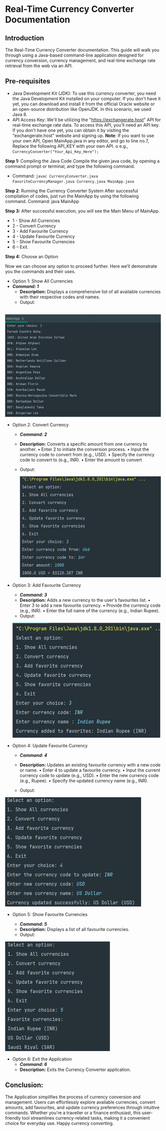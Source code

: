 # __Real-Time Currency Converter Documentation__

## __Introduction__

The Real-Time Currency Converter documentation. This guide will walk you through using a Java-based command-line application designed for currency conversion, currency management, and real-time exchange rate retrieval from the web via an API.

## __Pre-requisites__

*	Java Development Kit (JDK): To use this currency converter, you need the Java Development Kit installed on your computer. If you don't have it yet, you can download and install it from the official Oracle website or an open-source distribution like OpenJDK. In this scenario, we used Java 8.
*	API Access Key: We'll be utilizing the "https://exchangerate.host" API for real-time exchange rate data. To access this API, you'll need an API key. If you don't have one yet, you can obtain it by visiting the "exchangerate.host" website and signing up.
  **Note**: If you want to use your own API, Open MainApp.java in any editor, and go to line no.7, Replace the following API_KEY with your own API.
  o	e.g., `CurrencyConverter("Your_Api_Key_Here");`

**Step 1:** Compiling the Java Code
Compile the given java code, by opening a command prompt or terminal, and type the following command.
* Command:  `javac CurrencyConverter.java FavoriteCurrencyManager.java Currency.java MainApp.java`

**Step 2**: Running the Currency Converter System
After successful compilation of codes, just run the MainApp by using the following command.
Command:  java MainApp

**Step 3:** After successful execution, you will see the Main Menu of MainApp.

* 1 - Show All Currencies
* 2 - Convert Currency
* 3 - Add Favourite Currency
* 4 - Update Favourite Currency
* 5 - Show Favourite Currencies
* 6 – Exit.

**Step 4:** Choose an Option

Now we can choose any option to proceed further. Here we’ll demonstrate you the commands and their uses.

* Option 1: Show All Currencies
* ***Command: 1***
  * **Description:** Displays a comprehensive list of all available currencies with their respective codes and names.
  * Output:

​				![2](images/2.png)

* Option 2: Convert Currency

  * ***Command: 2***

  * **Description:** Converts a specific amount from one currency to another.
    •	Enter 2 to initiate the conversion process.
    •	Input the currency code to convert from (e.g., USD).
    •	Specify the currency code to convert to (e.g., INR).
    •	Enter the amount to convert

  * Output:

    ![3](images/3.png)

* Option 3: Add Favourite Currency

  * ***Command: 3***
  * **Description:** Adds a new currency to the user's favourites list.
    •	Enter 3 to add a new favourite currency.
    •	Provide the currency code (e.g., INR).
    •	Enter the full name of the currency (e.g., Indian Rupee).
  * Output:

  ![4](images/4.png)

* Option 4: Update Favourite Currency

  * ***Command: 4***

  * **Description:** Updates an existing favourite currency with a new code or name.
    •	Enter 4 to update a favourite currency.
    •	Input the current currency code to update (e.g., USD).
    •	Enter the new currency code (e.g., Rupee).
    •	Specify the updated currency name (e.g., INR).

  * Output:

 ![5](images/5.png)

* Option 5: Show Favourite Currencies

  * ***Command: 5***
  * **Description:** Displays a list of all favourite currencies.
  * Output:

 ![6](images/6.png)

* Option 6: Exit the Application
  * ***Command: 6***
  * **Description:** Exits the Currency Converter application.

## __Conclusion:__

The Application simplifies the process of currency conversion and management. Users can effortlessly explore available currencies, convert amounts, add favourites, and update currency preferences through intuitive commands. Whether you're a traveller or a finance enthusiast, this user-friendly tool streamlines currency-related tasks, making it a convenient choice for everyday use. Happy currency converting.
